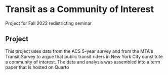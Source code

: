 # Transit as a Community of Interest 
Project for Fall 2022 redistricting seminar

## Project 
This project uses data from the ACS 5-year survey and from the MTA's Transit Survey to argue that public transit riders in New York City constitute a community of interest. The data and analysis was assembled into a term paper that is hosted on Quarto
